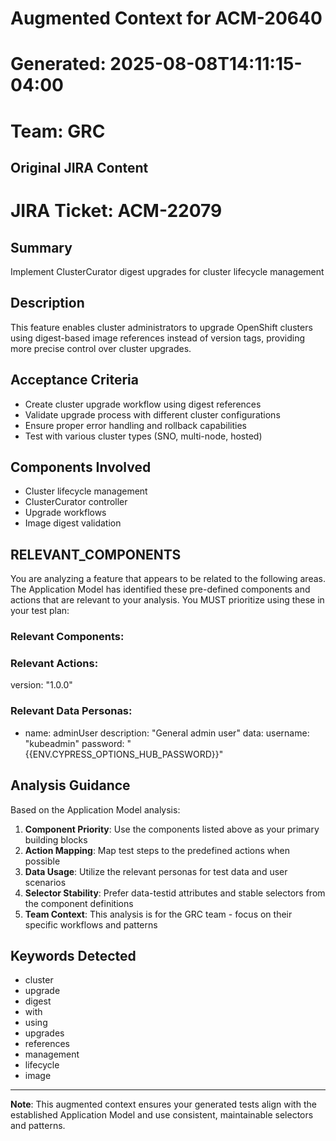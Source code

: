 # Augmented Context for ACM-20640
# Generated: 2025-08-08T14:11:15-04:00
# Team: GRC

## Original JIRA Content

# JIRA Ticket: ACM-22079

## Summary
Implement ClusterCurator digest upgrades for cluster lifecycle management

## Description
This feature enables cluster administrators to upgrade OpenShift clusters using digest-based image references instead of version tags, providing more precise control over cluster upgrades.

## Acceptance Criteria
- Create cluster upgrade workflow using digest references
- Validate upgrade process with different cluster configurations
- Ensure proper error handling and rollback capabilities
- Test with various cluster types (SNO, multi-node, hosted)

## Components Involved
- Cluster lifecycle management
- ClusterCurator controller
- Upgrade workflows
- Image digest validation

## RELEVANT_COMPONENTS

You are analyzing a feature that appears to be related to the following areas. The Application Model has identified these pre-defined components and actions that are relevant to your analysis. You MUST prioritize using these in your test plan:

### Relevant Components:



### Relevant Actions:

version: "1.0.0"

### Relevant Data Personas:

  - name: adminUser
    description: "General admin user"
    data:
      username: "kubeadmin"
      password: "{{ENV.CYPRESS_OPTIONS_HUB_PASSWORD}}"

## Analysis Guidance

Based on the Application Model analysis:

1. **Component Priority**: Use the components listed above as your primary building blocks
2. **Action Mapping**: Map test steps to the predefined actions when possible  
3. **Data Usage**: Utilize the relevant personas for test data and user scenarios
4. **Selector Stability**: Prefer data-testid attributes and stable selectors from the component definitions
5. **Team Context**: This analysis is for the GRC team - focus on their specific workflows and patterns

## Keywords Detected

- cluster
- upgrade
- digest
- with
- using
- upgrades
- references
- management
- lifecycle
- image

---

**Note**: This augmented context ensures your generated tests align with the established Application Model and use consistent, maintainable selectors and patterns.
